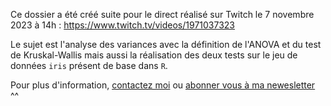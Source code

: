 Ce dossier a été créé suite pour le direct réalisé sur Twitch le 7 novembre 2023 à 14h : https://www.twitch.tv/videos/1971037323    

Le sujet est l'analyse des variances avec la définition de l'ANOVA et du test de Kruskal-Wallis mais aussi la réalisation des deux tests sur le jeu de données `iris` présent de base dans `R`.  

Pour plus d'information, [contactez moi](mailto:marie.vaugoyeau@gmail.com) ou [abonner vous à ma newesletter](https://d1154691.sibforms.com/serve/MUIEAPndH0F66_TPflUUviv2fpniq83Hv6-_YISQRmnjaciWx7TaJF4D1KmmXljaDxhKAg3ITx84w6HAf3Vd3skQC_UvYN2amOIqT9n3x-MmIwEZowoWwp3Ga5QzA2mHRr9e-l77Drmw0GPb5Q0IfzqqD6cebiy0MdN_ReSIDLRMQ2qYZSDtQiJUf9YTtXI4-JJ_VPRs_k31kSh8) ^^  